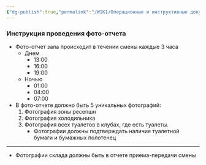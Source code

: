 ```yaml
---
{"dg-publish":true,"permalink":"/WIKI/Операционные и инструктивные документы/Администраторский справочник/FAQ Инструкции/Задачи/📸 Фото-отчет/"}
---
```


### Инструкция проведения фото-отчета
- Фото-отчет зала происходит в течении смены каждые 3 часа
	- Днем
		- 13:00
		- 16:00
		- 19:00
	- Ночью
		- 01:00
		- 04:00
		- 07:00
- В фото-отчете должно быть 5 уникальных фотографий:
	1. Фотография зоны ресепшн
	2. Фотография холодильника
	3. Фотография всех туалетов в клубах, где есть туалеты. 
		- Фотографии должны подтверждать наличие туалетной бумаги и бумажных полотенец


___
- Фотографии склада должны быть в отчете приема-передачи смены